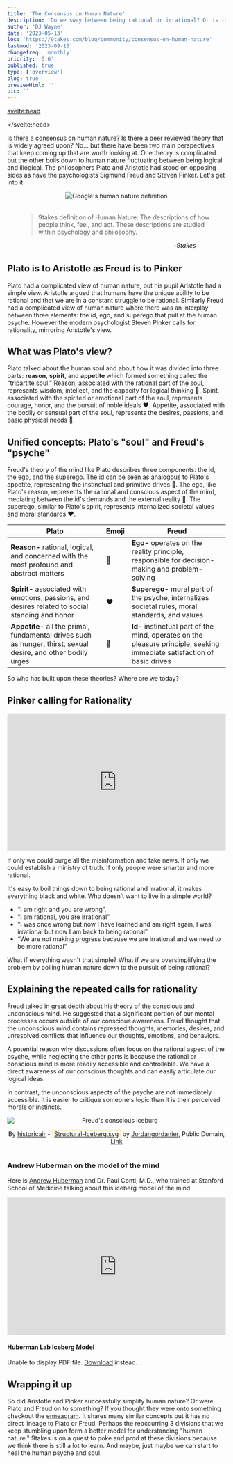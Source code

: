 ```yaml
---
title: 'The Consensus on Human Nature'
description: 'Do we sway between being rational or irrational? Or is it more complicated?'
author: 'DJ Wayne'
date: '2023-05-13'
loc: 'https://9takes.com/blog/community/consensus-on-human-nature'
lastmod: '2023-09-16'
changefreq: 'monthly'
priority: '0.6'
published: true
type: ['overview']
blog: true
previewHtml: ''
pic: ''
---
```


<svelte:head>

</svelte:head>

<!-- <script>
	import  PopCard  from "../../lib/components/atoms/PopCard.svelte";
</script> -->

<p class="firstLetter">Is there a consensus on human nature? Is there a peer reviewed theory that is widely agreed upon? No... but there have been two main perspectives that keep coming up that are worth looking at. One theory is complicated but the other boils down to human nature fluctuating between being logical and illogical. The philosophers Plato and Aristotle had stood on opposing sides as have the psychologists Sigmund Freud and Steven Pinker. Let's get into it.</p>

<div style="text-align: center;" >
<img loading="lazy" title="Google definition of human nature" src="/blogs/human-nature.webp" alt="Google's human nature definition" />
</div>

<figure style="margin:2rem" title="9takes's human nature definition">
    <blockquote>
    9takes definition of Human Nature: The descriptions of how people think, feel, and act. These descriptions are studied within psychology and philosophy.
    </blockquote>
    <figcaption style="margin-left: 80%">-<cite>9takes</cite></figcaption>
</figure>

## Plato is to Aristotle as Freud is to Pinker

Plato had a complicated view of human nature, but his pupil Aristotle had a simple view. Aristotle argued that humans have the unique ability to be rational and that we are in a constant struggle to be rational. Similarly Freud had a complicated view of human nature where there was an interplay between three elements: the id, ego, and superego that pull at the human psyche. However the modern psychologist Steven Pinker calls for rationality, mirroring Aristotle's view.

## What was Plato's view?

Plato talked about the human soul and about how it was divided into three parts: **reason**, **spirit**, and **appetite** which formed something called the "tripartite soul." Reason, associated with the rational part of the soul, represents wisdom, intellect, and the capacity for logical thinking 🧠. Spirit, associated with the spirited or emotional part of the soul, represents courage, honor, and the pursuit of noble ideals ❤️. Appetite, associated with the bodily or sensual part of the soul, represents the desires, passions, and basic physical needs 💪.

## Unified concepts: Plato's "soul" and Freud's "psyche"

Freud's theory of the mind like Plato describes three components: the id, the ego, and the superego. The id can be seen as analogous to Plato's appetite, representing the instinctual and primitive drives 💪. The ego, like Plato's reason, represents the rational and conscious aspect of the mind, mediating between the id's demands and the external reality 🧠. The superego, similar to Plato's spirit, represents internalized societal values and moral standards ❤️.

| Plato                                                                                                          | Emoji | Freud                                                                                                                    |
| -------------------------------------------------------------------------------------------------------------- | ----- | ------------------------------------------------------------------------------------------------------------------------ |
| **Reason-** rational, logical, and concerned with the most profound and abstract matters                       | 🧠    | **Ego-** operates on the reality principle, responsible for decision-making and problem-solving                          |
| **Spirit-** associated with emotions, passions, and desires related to social standing and honor               | ❤️    | **Superego-** moral part of the psyche, internalizes societal rules, moral standards, and values                         |
| **Appetite-** all the primal, fundamental drives such as hunger, thirst, sexual desire, and other bodily urges | 💪    | **Id-** instinctual part of the mind, operates on the pleasure principle, seeking immediate satisfaction of basic drives |

So who has built upon these theories? Where are we today?

## Pinker calling for Rationality

<div class="iframe-container">
<iframe width="100%" height="315" src="https://www.youtube.com/embed/qdzNKQwkp-Y?clip=Ugkx11XnGz8VeWrGta-a6JkOjd8jug3kSFB3&amp;clipt=EOjvARjzygM" title="Pinker's call for rationality" frameborder="0" allow="accelerometer; autoplay; clipboard-write; encrypted-media; gyroscope; picture-in-picture; web-share" allowfullscreen></iframe>
</div>

If only we could purge all the misinformation and fake news. If only we could establish a ministry of truth. If only people were smarter and more rational.

It's easy to boil things down to being rational and irrational, it makes everything black and white. Who doesn’t want to live in a simple world?

- “I am right and you are wrong”,
- “I am rational, you are irrational”
- “I was once wrong but now I have learned and am right again, I was irrational but now I am back to being rational”
- “We are not making progress because we are irrational and we need to be more rational”

What if everything wasn't that simple? What if we are oversimplifying the problem by boiling human nature down to the pursuit of being rational?

## Explaining the repeated calls for rationality

Freud talked in great depth about his theory of the conscious and unconscious mind. He suggested that a significant portion of our mental processes occurs outside of our conscious awareness. Freud thought that the unconscious mind contains repressed thoughts, memories, desires, and unresolved conflicts that influence our thoughts, emotions, and behaviors.

A potential reason why discussions often focus on the rational aspect of the psyche, while neglecting the other parts is because the rational or conscious mind is more readily accessible and controllable. We have a direct awareness of our conscious thoughts and can easily articulate our logical ideas.

In contrast, the unconscious aspects of the psyche are not immediately accessible. It is easier to critique someone's logic than it is their perceived morals or instincts.

<div style="text-align: center; display: flex; flex-direction: column;">
<img loading="lazy" src="/blogs/structural-iceberg.svg" alt="Freud's conscious iceburg" title="Freud's conscious iceburg" />

By <a href="//commons.wikimedia.org/wiki/User:Historicair" title="User:Historicair">historicair</a> - <span style="border:1px dotted #FC0;padding:0 4px"><a href="https://commons.wikimedia.org/wiki/File:Structural-Iceberg.svg" class="extiw" title="en:File:Structural-Iceberg.svg">Structural-Iceberg.svg</a></span> by <a href="https://en.wikipedia.org/wiki/User:Jordangordanier" class="extiw" title="en:User:Jordangordanier">Jordangordanier</a>, Public Domain, <a href="https://commons.wikimedia.org/w/index.php">Link</a>

</div>

### Andrew Huberman on the model of the mind

Here is [Andrew Huberman](https://www.youtube.com/@hubermanlab) and Dr. Paul Conti, M.D., who trained at Stanford School of Medicine talking about this iceberg model of the mind.

<div class="iframe-container" >
<iframe width="100%" height="315" src="https://www.youtube.com/embed/tLRCS48Ens4?si=Jt2NsKputVcqcHfy&amp;start=1221" title="YouTube video player" frameborder="0" allow="accelerometer; autoplay; clipboard-write; encrypted-media; gyroscope; picture-in-picture; web-share" allowfullscreen></iframe>
</div>

#### Huberman Lab Iceberg Model

<div class="iframe-container" >
<!-- <img src="https://hubermanlab.com/wp-content/uploads/2023/09/The-Iceberg-Model.pdf" alt="Andrew Huberman Iceberg Model of the mind" title="Andrew Huberman Iceberg Model" /> -->
<object data="/blogs/The-Iceberg-Model.pdf" type="application/pdf" width="100%" height="500px">
      <p>Unable to display PDF file. <a href="https://hubermanlab.com/wp-content/uploads/2023/09/The-Iceberg-Model.pdf">Download</a> instead.</p>
    </object>
</div>

## Wrapping it up

So did Aristotle and Pinker successfully simplify human nature? Or were Plato and Freud on to something? If you thought they were onto something checkout the <a href="/blog/enneagram/beginners-guide-to-determining-your-enneagram-type" >enneagram</a>. It shares many similar concepts but it has no direct lineage to Plato or Freud. Perhaps the reoccurring 3 divisions that we keep stumbling upon form a better model for understanding "human nature." 9takes is on a quest to poke and prod at these divisions because we think there is still a lot to learn. And maybe, just maybe we can start to heal the human psyche and soul.

<style lang="scss">
</style>
